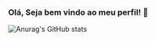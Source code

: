 ### Olá, Seja bem vindo ao meu perfil! 👋

<img src="https://camo.githubusercontent.com/9f7dc0136b301ce04917ff631dede9b0f173aed86380c443894d2dec097dc046/68747470733a2f2f6769746875622d726561646d652d73746174732e76657263656c2e6170702f6170693f757365726e616d653d4a756e696f7256656e7475726132332673686f775f69636f6e733d74727565267468656d653d7261646963616c" alt="Anurag's GitHub stats" data-canonical-src="https://github-readme-stats.vercel.app/api?username=Oséias Leite da Silva&amp;show_icons=true&amp;theme=radical" style="max-width: 100%;">

